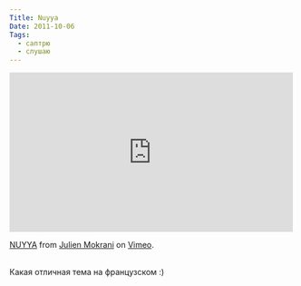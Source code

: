 ```yaml
---
Title: Nuyya
Date: 2011-10-06
Tags: 
  - саптрю
  - слушаю
---
```


<div class="text"><iframe src="http://player.vimeo.com/video/17015747?title=0&amp;byline=0&amp;portrait=0" width="500" height="281" frameborder="0" webkitallowfullscreen="webkitallowfullscreen" allowfullscreen="allowfullscreen"></iframe><p><a href="http://vimeo.com/17015747">NUYYA</a> from <a href="http://vimeo.com/julmok">Julien Mokrani</a> on <a href="http://vimeo.com">Vimeo</a>.</p><br />
Какая отличная тема на французском :)</div>